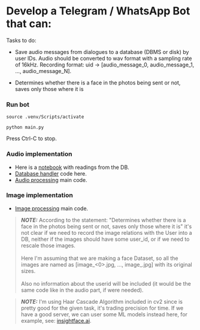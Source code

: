 # Develop a Telegram / WhatsApp Bot that can:

Tasks to do:
- Save audio messages from dialogues to a database (DBMS or disk) by user IDs.
   Audio should be converted to wav format with a sampling rate of 16kHz. Recording format: uid -> [audio_message_0, audio_message_1, ..., audio_message_N].

- Determines whether there is a face in the photos being sent or not, saves only those where it is

### Run bot
```
source .venv/Scripts/activate
```
```
python main.py
```
Press Ctrl-C to stop.

### Audio implementation
- Here is a [notebook](https://github.com/SrVladyslav/TelegramBotPOC/blob/main/dbVisualizer.ipynb) with readings from the DB.
- [Database handler](https://github.com/SrVladyslav/TelegramBotPOC/blob/main/data/database_handler.py) code here.
- [Audio processing](https://github.com/SrVladyslav/TelegramBotPOC/blob/main/utils/audio_utils.py) main code.

### Image implementation
- [Image processing](https://github.com/SrVladyslav/TelegramBotPOC/blob/main/utils/image_utils.py) main code.

> **_NOTE:_** According to the statement: "Determines whether there is a face in 
    the photos being sent or not, saves only those where it is" it's not clear 
    if we need to record the image relations with the User into a DB, neither
    if the images should have some user_id, or if we need to rescale those images. <br><br>
    Here I'm assuming that we are making a face Dataset, so all the images 
    are named as [image_<0>.jpg, ..., image_<N>.jpg] with its original sizes. <br><br>
    Also no information about the userid will be included (it would be the same 
    code like in the audio part, if were needed).

> **_NOTE:_** I'm using Haar Cascade Algorithm included in cv2 since is pretty good for the given task, it's trading precision for time. If we have a good server, we can user some ML models instead here, for example, see: [insightface.ai](https://insightface.ai/).
